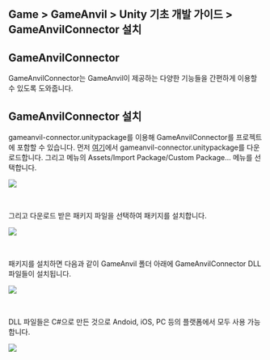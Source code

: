 ## Game > GameAnvil > Unity 기초 개발 가이드 > GameAnvilConnector 설치

## GameAnvilConnector

GameAnvilConnector는 GameAnvil이 제공하는 다양한 기능들을 간편하게 이용할 수 있도록 도와줍니다.

## GameAnvilConnector 설치

gameanvil-connector.unitypackage를 이용해 GameAnvilConnector를 프로젝트에 포함할 수 있습니다. 먼저 [여기](https://static.toastoven.net/prod_gameanvil/files/gameanvil-connector.unitypackage)에서 gameanvil-connector.unitypackage를 다운로드합니다. 그리고 메뉴의 Assets/Import Package/Custom Package... 메뉴를 선택합니다. 

![](https://static.toastoven.net/prod_gameanvil/images/unity-basic/01-install/01-import.png)

<br>

그리고 다운로드 받은 패키지 파일을 선택하여 패키지를 설치합니다.

![](https://static.toastoven.net/prod_gameanvil/images/unity-basic/01-install/02-select-package.png)

<br>

패키지를 설치하면 다음과 같이 GameAnvil 폴더 아래에 GameAnvilConnector DLL 파일들이 설치됩니다.

![](https://static.toastoven.net/prod_gameanvil/images/unity-basic/01-install/03-files.png)

<br>

DLL 파일들은 C#으로 만든 것으로 Andoid, iOS, PC 등의 플랫폼에서 모두 사용 가능합니다.

![](https://static.toastoven.net/prod_gameanvil/images/unity-basic/01-install/04-gameanvil.png)
